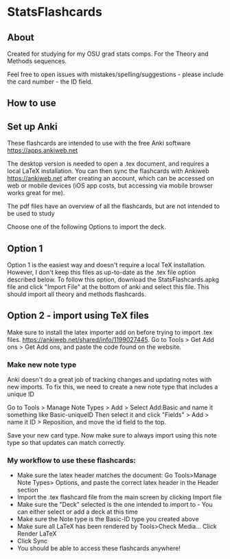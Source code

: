 # StatsFlashcards

## About

Created for studying for my OSU grad stats comps. For the Theory and Methods sequences.

Feel free to open issues with mistakes/spelling/suggestions - please include the card number - the ID field.

## How to use

## Set up Anki

These flashcards are intended to use with the free Anki software https://apps.ankiweb.net

The desktop version is needed to open a .tex document, and requires a local LaTeX installation. You can then sync the flashcards with Ankiweb https://ankiweb.net after creating an account, which can be accessed on web or mobile devices (iOS app costs, but accessing via mobile browser works great for me).

The pdf files have an overview of all the flashcards, but are not intended to be used to study

Choose one of the following Options to import the deck.

## Option 1
Option 1 is the easiest way and doesn't require a local TeX installation. However, I don't keep this files as up-to-date as the .tex file option described below. To follow this option, download the StatsFlashcards.apkg file and click "Import File" at the bottom of anki and select this file. This should import all theory and methods flashcards.

## Option 2 - import using TeX files

Make sure to install the latex importer add on before trying to import .tex files. https://ankiweb.net/shared/info/1199027445. Go to Tools > Get Add ons > Get Add ons, and paste the code found on the website.


### Make new note type

Anki doesn't do a great job of tracking changes and updating notes with new imports. To fix this, we need to create a new note type that includes a unique ID

Go to Tools > Manage Note Types > Add > Select Add:Basic
 and name it something like Basic-uniqueID
 Then select it and click "Fields" > Add > name it ID > Reposition, and move the id field to the top.

 Save your new card type. Now make sure to always import using this note type so that updates can match correctly.


### My workflow to use these flashcards:
- Make sure the latex header matches the document: Go Tools>Manage Note Types> Options, and paste the correct latex header in the Header section
- Import the .tex flashcard file from the main screen by clicking Import file
- Make sure the "Deck" selected is the one intended to import to - You can either select or add a deck at this time
- Make sure the Note type is the Basic-ID type you created above
- Make sure all LaTeX has been rendered by Tools>Check Media... Click Render LaTeX
- Click Sync
- You should be able to access these flashcards anywhere!
